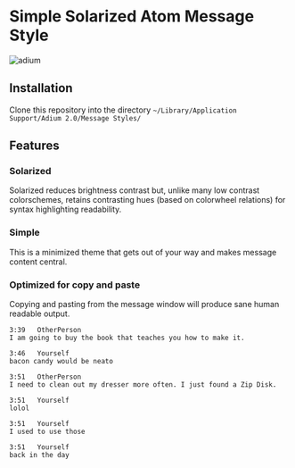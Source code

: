# Simple Solarized Atom Message Style

![adium](https://cloud.githubusercontent.com/assets/1903876/9747460/43c7af92-5643-11e5-8a68-5841268ee3b0.png)

## Installation

Clone this repository into the directory `~/Library/Application Support/Adium 2.0/Message Styles/`

## Features

### Solarized

Solarized reduces brightness contrast but, unlike many low contrast colorschemes, retains contrasting hues (based on colorwheel relations) for syntax highlighting readability.

### Simple

This is a minimized theme that gets out of your way and makes message content central.

### Optimized for copy and paste

Copying and pasting from the message window will produce sane human readable output.

```
3:39   OtherPerson
I am going to buy the book that teaches you how to make it.

3:46   Yourself
bacon candy would be neato

3:51   OtherPerson
I need to clean out my dresser more often. I just found a Zip Disk.

3:51   Yourself
lolol

3:51   Yourself
I used to use those

3:51   Yourself
back in the day
```
